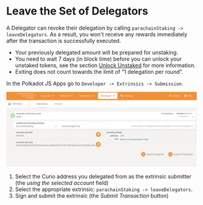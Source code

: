 # Leave the Set of Delegators

A Delegator can revoke their delegation by calling `parachainStaking -> leaveDelegators`.
As a result, you won't receive any rewards immediately after the transaction is successfully executed.

- Your previously delegated amount will be prepared for unstaking.
- You need to wait 7 days (in block time) before you can unlock your unstaked tokens, see the section [Unlock Unstaked](../UnlockUnstakedTokens.md) for more information.
- Exiting does not count towards the limit of “1 delegation per round”.

In the Polkadot JS Apps go to `Developer -> Extrinsics -> Submission`.

![leaveDelegators](LeaveTheSetOfDelegators/leaveDelegators.png)

1. Select the Curio address you delegated from as the extrinsic submitter (the *using the selected account* field)
2. Select the appropriate extrinsic: `parachainStaking -> leaveDelegators`.
3. Sign and submit the extrinsic (the *Submit Transaction* button)